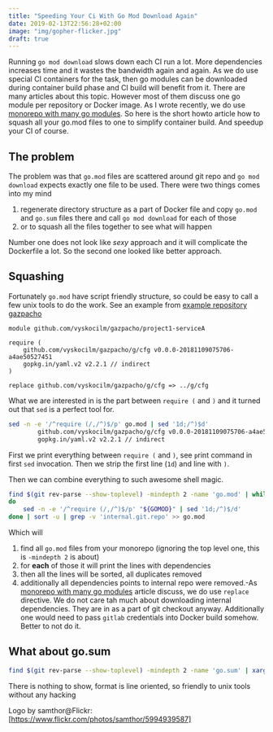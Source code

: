 ```yaml
---
title: "Speeding Your Ci With Go Mod Download Again"
date: 2019-02-13T22:56:28+02:00
image: "img/gopher-flicker.jpg"
draft: true
---
```


Running `go mod download` slows down each CI run a lot. More dependencies increases time and it wastes the bandwidth again and again. As we do use special CI containers for the task, then go modules can be downloaded during container build phase and CI build will benefit from it. There are many articles about this topic. However most of them discuss one go module per repository or Docker image. As I wrote recently, we do use [monorepo with many go modules](
https://vyskocilm.github.io/blog/go-111-modules-monorepo-and-shared-code). So here is the short howto article how to squash all your go.mod files to one to simplify container build. And speedup your CI of course.

## The problem

The problem was that `go.mod` files are scattered around git repo and `go mod download` expects exactly one file to be used. There were two things comes into my mind

1. regenerate directory structure as a part of Docker file and copy `go.mod` and `go.sum` files there and call `go mod download` for each of those
2. or to squash all the files together to see what will happen

Number one does not look like *sexy* approach and it will complicate the Dockerfile a lot. So the second one looked like better approach.

## Squashing

Fortunately `go.mod` have script friendly structure, so could be easy to call a few unix tools to do the work. See an example from [example repository gazpacho](https://github.com/vyskocilm/gazpacho/blob/master/project1-serviceA/go.mod)

```
module github.com/vyskocilm/gazpacho/project1-serviceA

require (
	github.com/vyskocilm/gazpacho/g/cfg v0.0.0-20181109075706-a4ae50527451
	gopkg.in/yaml.v2 v2.2.1 // indirect
)

replace github.com/vyskocilm/gazpacho/g/cfg => ../g/cfg
```

What we are interested in is the part between `require (` and `)` and it turned out that `sed` is a perfect tool for.

```sh
sed -n -e '/^require (/,/^)$/p' go.mod | sed '1d;/^)$d'
        github.com/vyskocilm/gazpacho/g/cfg v0.0.0-20181109075706-a4ae50527451
        gopkg.in/yaml.v2 v2.2.1 // indirect
```

First we print everything between `require (` and `)`, see `p`rint command in first `sed` invocation. Then we strip the first line (`1d`) and line with `)`.

Then we can  combine everything to such awesome shell magic.

```sh
find $(git rev-parse --show-toplevel) -mindepth 2 -name 'go.mod' | while read GOMOD
do
    sed -n -e '/^require (/,/^)$/p' "${GOMOD}" | sed '1d;/^)$/d'
done | sort -u | grep -v 'internal.git.repo' >> go.mod
```

Which will
1. find all `go.mod` files from your monorepo (ignoring the top level one, this is `-mindepth 2` is about)
2. for **each** of those it will print the lines with dependencies
3. then all the lines will be sorted, all duplicates removed
4. additionally all dependencies points to internal repo were removed.-As [monorepo with many go modules](/blog/go-111-modules-monorepo-and-shared-code) article discuss, we do use `replace` directive. We do not care tah much about downloading internal dependencies. They are in as a part of git checkout anyway. Additionally one would need to pass `gitlab` credentials into Docker build somehow. Better to not do it.

## What about go.sum

```sh
find $(git rev-parse --show-toplevel) -mindepth 2 -name 'go.sum' | xargs sort -u | grep -v 'internal.git.repo' > go.sum
```

There is nothing to show, format is line oriented, so friendly to unix tools without any hacking

Logo by samthor@Flickr: [https://www.flickr.com/photos/samthor/5994939587]
